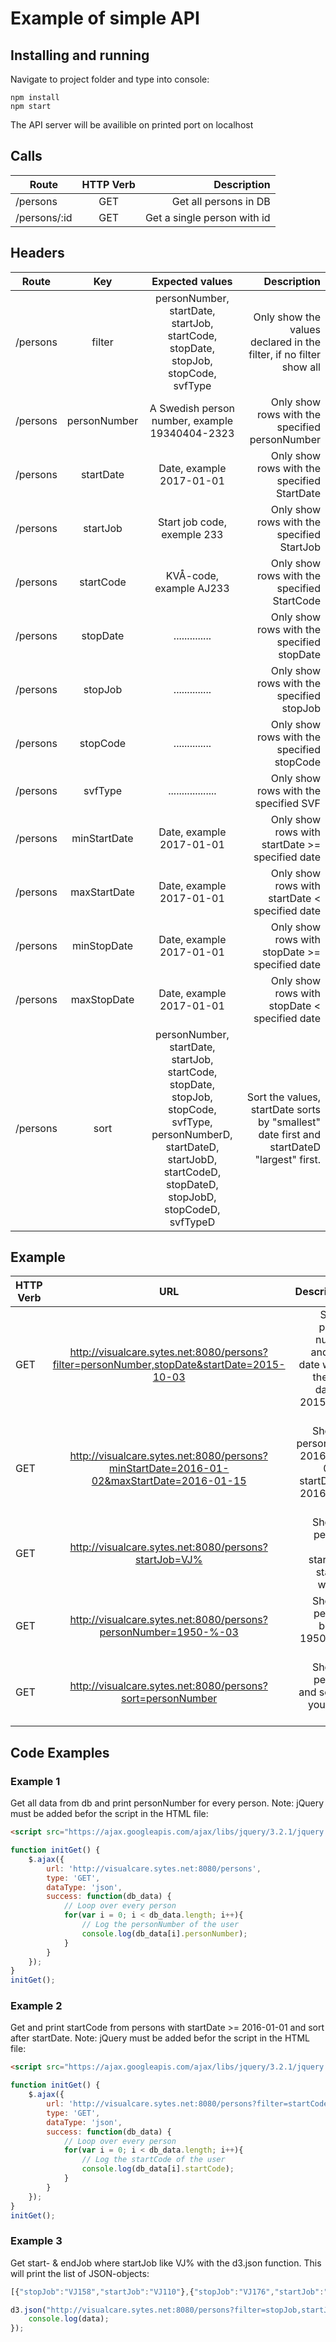 # Example of simple API

## Installing and running
Navigate to project folder and type into console:

```
npm install
npm start
```
The API server will be availible on printed port on localhost

## Calls
| Route                                                     | HTTP Verb     | Description                                          |
| --------------------------------------------------------  |:-------------:| ----------------------------------------------------:|
| /persons                                                  | GET           | Get all persons in DB                                |
| /persons/:id                                              | GET           | Get a single person with id                          |

## Headers
| Route      | Key          | Expected values                                                                     | Description                                                       |
| ---------- |:------------:| :----------------------------------------------------------------------------------:| -----------------------------------------------------------------:|
| /persons   | filter       | personNumber, startDate, startJob, startCode, stopDate, stopJob, stopCode, svfType  | Only show the values declared in the filter, if no filter show all|
| /persons   | personNumber | A Swedish person number, example 19340404-2323                                      | Only show rows with the specified personNumber                    |
| /persons   | startDate    | Date, example 2017-01-01                                                            | Only show rows with the specified StartDate                       |
| /persons   | startJob     | Start job code, exemple 233                                                         | Only show rows with the specified StartJob                        |
| /persons   | startCode    | KVÅ-code, example AJ233                                                             | Only show rows with the specified StartCode                       |
| /persons   | stopDate     | ..............                                                                      | Only show rows with the specified stopDate                        |
| /persons   | stopJob      | ..............                                                                      | Only show rows with the specified stopJob                         |
| /persons   | stopCode     | ..............                                                                      | Only show rows with the specified stopCode                        |
| /persons   | svfType      | ..................                                                                  | Only show rows with the specified SVF                             |
| /persons   | minStartDate | Date, example 2017-01-01                                                            | Only show rows with startDate >= specified date                   |
| /persons   | maxStartDate | Date, example 2017-01-01                                                            | Only show rows with startDate < specified date                    |
| /persons   | minStopDate  | Date, example 2017-01-01                                                            | Only show rows with stopDate >= specified date                    |
| /persons   | maxStopDate  | Date, example 2017-01-01                                                            | Only show rows with stopDate < specified date                     |
| /persons   | sort         | personNumber, startDate, startJob, startCode, stopDate, stopJob, stopCode, svfType, personNumberD, startDateD, startJobD, startCodeD, stopDateD, stopJobD, stopCodeD, svfTypeD                                                           | Sort the values, startDate sorts by "smallest" date first and startDateD "largest" first.                 |

## Example
| HTTP Verb | URL                                                                                          | Description                                                          |
|-----------|:--------------------------------------------------------------------------------------------:| --------------------------------------------------------------------:|
| GET       | http://visualcare.sytes.net:8080/persons?filter=personNumber,stopDate&startDate=2015-10-03   | Shows person number and stop date where the start date == 2015-01-01 |
| GET       | http://visualcare.sytes.net:8080/persons?minStartDate=2016-01-02&maxStartDate=2016-01-15     | Show all person with 2016-01-02 <= startDate < 2016-01-15            |
| GET       | http://visualcare.sytes.net:8080/persons?startJob=VJ%                                        | Show all persons with startDate starting with VJ                     |
| GET       | http://visualcare.sytes.net:8080/persons?personNumber=1950-%-03                              | Show all persons born in 1950-XX-03                                  |
| GET       | http://visualcare.sytes.net:8080/persons?sort=personNumber                                   | Show all persons and sort by youngest first                          |


## Code Examples 
### Example 1
Get all data from db and print personNumber for every person. 
Note: jQuery must be added befor the script in the HTML file: 
```html
<script src="https://ajax.googleapis.com/ajax/libs/jquery/3.2.1/jquery.min.js"></script> 
```
```javascript
function initGet() {
	$.ajax({
		url: 'http://visualcare.sytes.net:8080/persons',
		type: 'GET',
		dataType: 'json',
		success: function(db_data) {
		    // Loop over every person
            for(var i = 0; i < db_data.length; i++){
                // Log the personNumber of the user
                console.log(db_data[i].personNumber);
            }
		}
	});
}
initGet();
```

### Example 2
Get and print startCode from persons with startDate >= 2016-01-01 and sort after startDate. 
Note: jQuery must be added befor the script in the HTML file: 
```html
<script src="https://ajax.googleapis.com/ajax/libs/jquery/3.2.1/jquery.min.js"></script> 
```
```javascript
function initGet() {
	$.ajax({
		url: 'http://visualcare.sytes.net:8080/persons?filter=startCode&minStartDate=2016-01-01&sort=startDate',
		type: 'GET',
		dataType: 'json',
		success: function(db_data) {
		    // Loop over every person
            for(var i = 0; i < db_data.length; i++){
                // Log the startCode of the user
                console.log(db_data[i].startCode);
            }
		}
	});
}
initGet();
```

### Example 3
Get start- & endJob where startJob like VJ% with the d3.json function. This will print the list of JSON-objects: 
```javascript
[{"stopJob":"VJ158","startJob":"VJ110"},{"stopJob":"VJ176","startJob":"VJ110"},...]
```

```javascript
d3.json("http://visualcare.sytes.net:8080/persons?filter=stopJob,startJob&startJob=VJ%", function(error, data) {
    console.log(data); 
});
```

